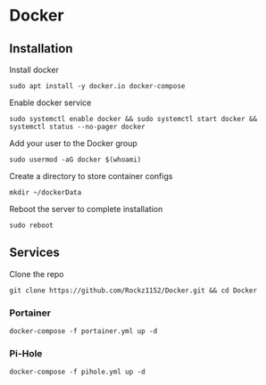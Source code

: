 # Docker

## Installation
Install docker
```
sudo apt install -y docker.io docker-compose
```
Enable docker service
```
sudo systemctl enable docker && sudo systemctl start docker && systemctl status --no-pager docker
```
Add your user to the Docker group
```
sudo usermod -aG docker $(whoami)
```
Create a directory to store container configs
```
mkdir ~/dockerData
```
Reboot the server to complete installation
```
sudo reboot
```

## Services
Clone the repo
```
git clone https://github.com/Rockz1152/Docker.git && cd Docker
```

### Portainer
```
docker-compose -f portainer.yml up -d
```

### Pi-Hole
```
docker-compose -f pihole.yml up -d
```

